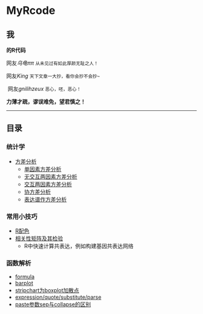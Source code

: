 # MyRcode
## 我
**的R代码**  

  网友*乌龟ππ* `从未见过有如此厚颜无耻之人！`
  
  网友*King* `天下文章一大抄，看你会抄不会抄~`
  
  网友*gnilihzeux* `恶心，呸，恶心！`
  
**力薄才疏，谬误难免，望君慎之！**

---
## 目录  
### 统计学
  
  * [方差分析](https://github.com/gnilihzeux/MyRcode/tree/master/anova)
    - [单因素方差分析](https://github.com/gnilihzeux/MyRcode/blob/master/anova/1examples.one_way_anova.R)
    - [无交互两因素方差分析](https://github.com/gnilihzeux/MyRcode/blob/master/anova/2examples.two_ways_anova_without_interaction.R)
    - [交互两因素方差分析](https://github.com/gnilihzeux/MyRcode/blob/master/anova/3examples.two_ways_anova_with_interaction.R)
    - [协方差分析](https://github.com/gnilihzeux/MyRcode/blob/master/anova/4ancova.R)
    - [表达谱作方差分析](https://github.com/gnilihzeux/MyRcode/blob/master/anova/5expression_profile.R)

  
### 常用小技巧
  
  * [R配色](https://github.com/gnilihzeux/MyRcode/blob/master/color.md)  
  * [相关性矩阵及其检验](https://github.com/gnilihzeux/MyRcode/tree/master/matrix_correlation)  
    - R中快速计算共表达，例如构建基因共表达网络
  
### 函数解析

  * [formula](https://github.com/gnilihzeux/MyRcode/blob/master/formula.md)
  * [barplot](https://github.com/gnilihzeux/MyRcode/blob/master/barplot.R)
  * [stripchart为boxplot加散点](https://github.com/gnilihzeux/MyRcode/blob/master/stripchart.R)
  * [expression/quote/substitute/parse](https://github.com/gnilihzeux/MyRcode/edit/master/substitute.md)
  * [paste参数sep与collapse的区别](https://github.com/gnilihzeux/MyRcode/blob/master/paste.md)
